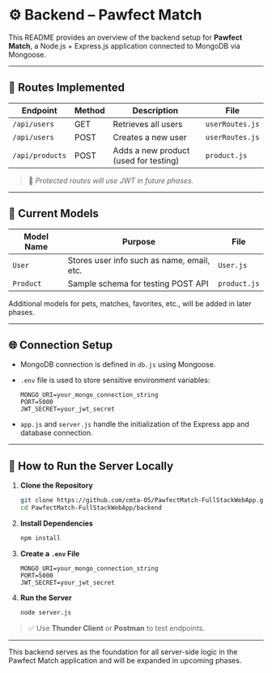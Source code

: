 # ⚙️ Backend – Pawfect Match

This README provides an overview of the backend setup for **Pawfect Match**, a Node.js + Express.js application connected to MongoDB via Mongoose.

---

## 📌 Routes Implemented

| **Endpoint**         | **Method** | **Description**                          | **File**         |
|----------------------|------------|------------------------------------------|------------------|
| `/api/users`         | GET        | Retrieves all users                      | `userRoutes.js`  |
| `/api/users`         | POST       | Creates a new user                       | `userRoutes.js`  |
| `/api/products`      | POST       | Adds a new product (used for testing)    | `product.js`     |

> 🔐 *Protected routes will use JWT in future phases.*

---

## 🧩 Current Models

| **Model Name** | **Purpose**                                 | **File**     |
|----------------|---------------------------------------------|--------------|
| `User`         | Stores user info such as name, email, etc.  | `User.js`    |
| `Product`      | Sample schema for testing POST API          | `product.js` |

Additional models for pets, matches, favorites, etc., will be added in later phases.

---

## 🌐 Connection Setup

- MongoDB connection is defined in `db.js` using Mongoose.
- `.env` file is used to store sensitive environment variables:
  ```
  MONGO_URI=your_mongo_connection_string
  PORT=5000
  JWT_SECRET=your_jwt_secret
  ```

- `app.js` and `server.js` handle the initialization of the Express app and database connection.

---

## 🚀 How to Run the Server Locally

1. **Clone the Repository**
   ```bash
   git clone https://github.com/cmta-05/PawfectMatch-FullStackWebApp.git
   cd PawfectMatch-FullStackWebApp/backend
   ```

2. **Install Dependencies**
   ```bash
   npm install
   ```

3. **Create a `.env` File**
   ```
   MONGO_URI=your_mongo_connection_string
   PORT=5000
   JWT_SECRET=your_jwt_secret
   ```

4. **Run the Server**
   ```bash
   node server.js
   ```

> ✅ Use **Thunder Client** or **Postman** to test endpoints.

---

This backend serves as the foundation for all server-side logic in the Pawfect Match application and will be expanded in upcoming phases.
